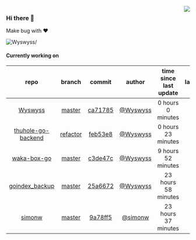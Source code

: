 <img align="right" src="https://github-readme-stats.vercel.app/api?username=Wyswyss&show_icons=true&hide_title=true" />

### Hi there 👋


Make bug with ❤️

<p align="left"> <img src=https://komarev.com/ghpvc/?username=Wyswyss alt=Wyswyss/> </p>


<!--
**Wyswyss/Wyswyss** is a ✨ _special_ ✨ repository because its `README.md` (this file) appears on your GitHub profile.

Here are some ideas to get you started:

- 🔭 I’m currently working on ...
- 🌱 I’m currently learning ...
- 👯 I’m looking to collaborate on ...
- 🤔 I’m looking for help with ...
- 💬 Ask me about ...
- 📫 How to reach me: ...
- 😄 Pronouns: ...
- ⚡ Fun fact: ...
-->

#### Currently working on


| repo | branch | commit | author | time since last update | language |
|:---:|:---:|:---:|:---:|:---:|:---:|
| [Wyswyss](https://github.com/Wyswyss/Wyswyss) | [master](https://github.com/Wyswyss/Wyswyss/tree/master) |[ca71785](https://github.com/Wyswyss/Wyswyss/commit/ca71785496ca81a67d9b176d9cd0e08ed1e003eb) | [@Wyswyss](https://github.com/Wyswyss) |0 hours 0 minutes | ![](https://img.shields.io/badge/language-Go-default.svg?style=flat-square)|
| [thuhole-go-backend](https://github.com/Wyswyss/thuhole-go-backend) | [refactor](https://github.com/Wyswyss/thuhole-go-backend/tree/refactor) |[feb53e8](https://github.com/Wyswyss/thuhole-go-backend/commit/feb53e895cd08d119afc28f4840feb40e65a954c) | [@Wyswyss](https://github.com/Wyswyss) |0 hours 23 minutes | ![](https://img.shields.io/badge/language-Go-default.svg?style=flat-square)|
| [waka-box-go](https://github.com/Wyswyss/waka-box-go) | [master](https://github.com/Wyswyss/waka-box-go/tree/master) |[c3de47c](https://github.com/Wyswyss/waka-box-go/commit/c3de47cd506c656b5e32c759480c409bc6f06613) | [@Wyswyss](https://github.com/Wyswyss) |9 hours 52 minutes | ![](https://img.shields.io/badge/language-Go-default.svg?style=flat-square)|
| [goindex_backup](https://github.com/Wyswyss/goindex_backup) | [master](https://github.com/Wyswyss/goindex_backup/tree/master) |[25a6672](https://github.com/Wyswyss/goindex_backup/commit/25a6672228e427b46667fa74261a974238112fc1) | [@Wyswyss](https://github.com/Wyswyss) |23 hours 58 minutes | ![](https://img.shields.io/badge/language-JavaScript-default.svg?style=flat-square)|
| [simonw](https://github.com/Wyswyss/simonw) | [master](https://github.com/Wyswyss/simonw/tree/master) |[9a78ff5](https://github.com/Wyswyss/simonw/commit/9a78ff54502e7510acf9e2beb813e27788351bc0) | [@simonw](https://github.com/simonw) |23 hours 37 minutes | ![](https://img.shields.io/badge/language-Python-default.svg?style=flat-square)|
